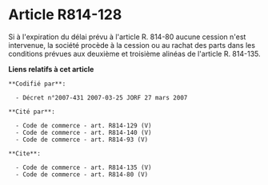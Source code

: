 # Article R814-128

Si à l'expiration du délai prévu à l'article R. 814-80 aucune cession n'est intervenue, la société procède à la cession ou au
rachat des parts dans les conditions prévues aux deuxième et troisième alinéas de l'article R. 814-135.

**Liens relatifs à cet article**

	**Codifié par**:

	  - Décret n°2007-431 2007-03-25 JORF 27 mars 2007

	**Cité par**:

	  - Code de commerce - art. R814-129 (V)
	  - Code de commerce - art. R814-140 (V)
	  - Code de commerce - art. R814-93 (V)

	**Cite**:

	  - Code de commerce - art. R814-135 (V)
	  - Code de commerce - art. R814-80 (V)
